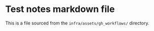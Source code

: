 # Test notes markdown file

This is a file sourced from the `infra/assets/gh_workflows/` directory.

